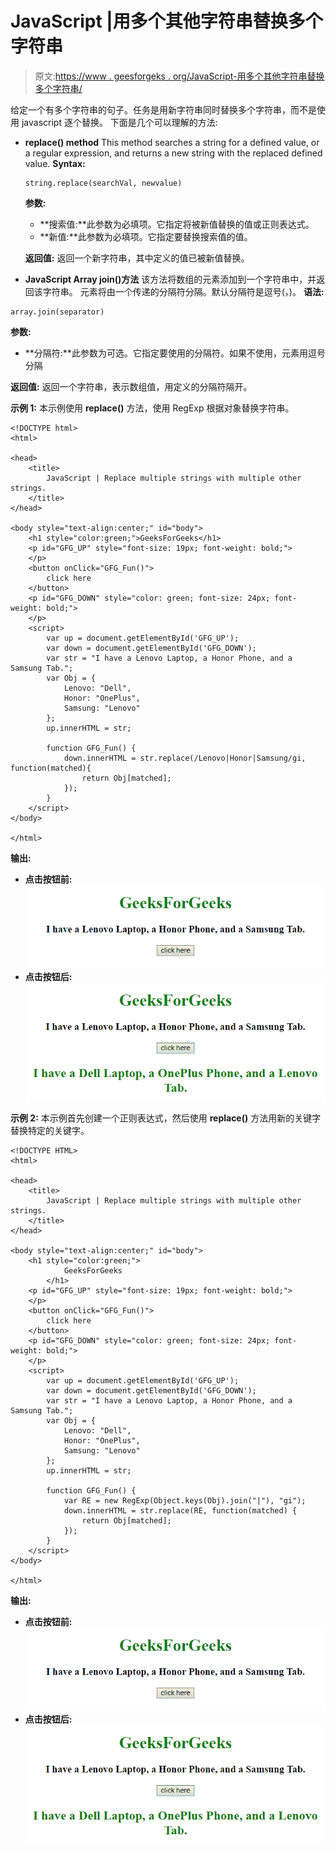 # JavaScript |用多个其他字符串替换多个字符串

> 原文:[https://www . geesforgeks . org/JavaScript-用多个其他字符串替换多个字符串/](https://www.geeksforgeeks.org/javascript-replace-multiple-strings-with-multiple-other-strings/)

给定一个有多个字符串的句子。任务是用新字符串同时替换多个字符串，而不是使用 javascript 逐个替换。
下面是几个可以理解的方法:

*   **replace() method**
    This method searches a string for a defined value, or a regular expression, and returns a new string with the replaced defined value.
    **Syntax:**

    ```
    string.replace(searchVal, newvalue)

    ```

    **参数:**

    *   **搜索值:**此参数为必填项。它指定将被新值替换的值或正则表达式。
    *   **新值:**此参数为必填项。它指定要替换搜索值的值。

    **返回值:**
    返回一个新字符串，其中定义的值已被新值替换。

*   **JavaScript Array join()方法**
    该方法将数组的元素添加到一个字符串中，并返回该字符串。
    元素将由一个传递的分隔符分隔。默认分隔符是逗号(，)。
    **语法:**

```
array.join(separator)

```

**参数:**

*   **分隔符:**此参数为可选。它指定要使用的分隔符。如果不使用，元素用逗号分隔

**返回值:**
返回一个字符串，表示数组值，用定义的分隔符隔开。

**示例 1:** 本示例使用 **replace()** 方法，使用 RegExp 根据对象替换字符串。

```
<!DOCTYPE html>  
<html>

<head>
    <title>
        JavaScript | Replace multiple strings with multiple other strings.
    </title>
</head>

<body style="text-align:center;" id="body">
    <h1 style="color:green;">GeeksForGeeks</h1>
    <p id="GFG_UP" style="font-size: 19px; font-weight: bold;">
    </p>
    <button onClick="GFG_Fun()">
        click here
    </button>
    <p id="GFG_DOWN" style="color: green; font-size: 24px; font-weight: bold;">
    </p>
    <script>
        var up = document.getElementById('GFG_UP');
        var down = document.getElementById('GFG_DOWN');
        var str = "I have a Lenovo Laptop, a Honor Phone, and a Samsung Tab.";
        var Obj = {
            Lenovo: "Dell",
            Honor: "OnePlus",
            Samsung: "Lenovo"
        };
        up.innerHTML = str;

        function GFG_Fun() {
            down.innerHTML = str.replace(/Lenovo|Honor|Samsung/gi, function(matched){
                return Obj[matched];
            });
        }
    </script>
</body>

</html>
```

**输出:**

*   **点击按钮前:**
    ![](img/4c6cdf9567d8f135bc1ade7983f92523.png)
*   **点击按钮后:**
    ![](img/8a569db55acd09c0388e443743eb3b4b.png)

**示例 2:** 本示例首先创建一个正则表达式，然后使用 **replace()** 方法用新的关键字替换特定的关键字。

```
<!DOCTYPE HTML>
<html>

<head>
    <title>
        JavaScript | Replace multiple strings with multiple other strings.
    </title>
</head>

<body style="text-align:center;" id="body">
    <h1 style="color:green;">  
            GeeksForGeeks  
        </h1>
    <p id="GFG_UP" style="font-size: 19px; font-weight: bold;">
    </p>
    <button onClick="GFG_Fun()">
        click here
    </button>
    <p id="GFG_DOWN" style="color: green; font-size: 24px; font-weight: bold;">
    </p>
    <script>
        var up = document.getElementById('GFG_UP');
        var down = document.getElementById('GFG_DOWN');
        var str = "I have a Lenovo Laptop, a Honor Phone, and a Samsung Tab.";
        var Obj = {
            Lenovo: "Dell",
            Honor: "OnePlus",
            Samsung: "Lenovo"
        };
        up.innerHTML = str;

        function GFG_Fun() {
            var RE = new RegExp(Object.keys(Obj).join("|"), "gi");
            down.innerHTML = str.replace(RE, function(matched) {
                return Obj[matched];
            });
        }
    </script>
</body>

</html>
```

**输出:**

*   **点击按钮前:**
    ![](img/4c6cdf9567d8f135bc1ade7983f92523.png)
*   **点击按钮后:**
    ![](img/8a569db55acd09c0388e443743eb3b4b.png)
